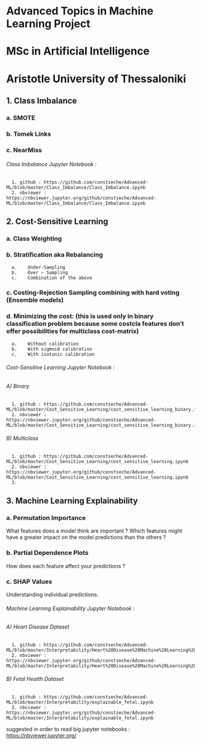 # Advanced Topics in Machine Learning Project
# MSc in Artificial Intelligence 
# Aristotle University of Thessaloniki

## 1. Class Imbalance
   ### a. SMOTE 
   ### b. Tomek Links 
   ### c. NearMiss
   
   ###### Class Imbalance Jupyter Notebook :
      1. github : https://github.com/constseche/Advanced-ML/blob/master/Class_Imbalance/Class_Imbalance.ipynb
      2. nbviewer : https://nbviewer.jupyter.org/github/constseche/Advanced-ML/blob/master/Class_Imbalance/Class_Imbalance.ipynb

## 2. Cost-Sensitive Learning
  ### a. Class Weighting

  ### b. Stratification aka Rebalancing
      a.	Under-Sampling 
      b.	Over – Sampling
      c.	Combination of the above 
  
  ### c. Costing-Rejection Sampling combining with hard voting (Ensemble models)

  ### d. 	Minimizing the cost: (this is used only in binary classification problem because some costcla features don’t offer possibilities for multiclass cost-matrix)
      a.	Without calibration
      b.	With sigmoid calibration 
      c.	With isotonic calibration
   ######  Cost-Sensitive Learning Jupyter Notebook :
   ###### A) Binary
      1. github : https://github.com/constseche/Advanced-ML/blob/master/Cost_Sensitive_Learning/cost_sensitive_learning_binary.ipynb
      2. nbviewer : https://nbviewer.jupyter.org/github/constseche/Advanced-ML/blob/master/Cost_Sensitive_Learning/cost_sensitive_learning_binary.ipynb
   ###### B) Multiclass
      1. github : https://github.com/constseche/Advanced-ML/blob/master/Cost_Sensitive_Learning/cost_sensitive_learning.ipynb
      2. nbviewer : https://nbviewer.jupyter.org/github/constseche/Advanced-ML/blob/master/Cost_Sensitive_Learning/cost_sensitive_learning.ipynb
      3. 
## 3. Machine Learning Explainability
  ### a. Permutation Importance
  
  What features does a model think are important ? 
  Which features might have a greater impact on the model predictions than the others ? 

  ### b. Partial Dependence Plots 
  
  How does each feature affect your predictions ? 

  ### c. SHAP Values 
  
  Understanding individual predictions.
  
   ###### Machine Learning Explainability Jupyter Notebook :
   ###### A) Heart Disease Dataset 
      1. github : https://github.com/constseche/Advanced-ML/blob/master/Interpretability/Heart%20Disease%20Machine%20Learning%20Interpretability.ipynb
      2. nbviewer : https://nbviewer.jupyter.org/github/constseche/Advanced-ML/blob/master/Interpretability/Heart%20Disease%20Machine%20Learning%20Interpretability.ipynb
   ###### B) Fetal Health Dataset 
      1. github : https://github.com/constseche/Advanced-ML/blob/master/Interpretability/explainable_fetal.ipynb
      2. nbviewer : https://nbviewer.jupyter.org/github/constseche/Advanced-ML/blob/master/Interpretability/explainable_fetal.ipynb

suggested in order to read big jupyter notebooks : https://nbviewer.jupyter.org/
